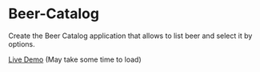# Beer-Catalog
Create the Beer Catalog application that allows to list beer and select it by options.

[Live Demo](http://beer-catalog-21-front.herokuapp.com/) (May take some time to load)
